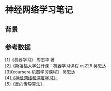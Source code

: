 # 神经网络学习笔记

## 背景

## 参考数据  
[1]《机器学习》 周志华 著    
[2]《斯坦福大学公开课：机器学习课程 cs229 吴恩达    
[3]《coursera 机器学习课程》 吴恩达  
[4][《神经网络和深度学习》](http://www.tensorfly.cn/home/?p=80)  
[5][《反向传导算法》](http://deeplearning.stanford.edu/wiki/index.php/反向传导算法)   
